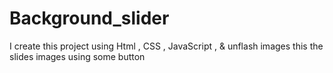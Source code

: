 # Background_slider
I create this project using Html , CSS , JavaScript , &amp; unflash images this the slides images using some button 
